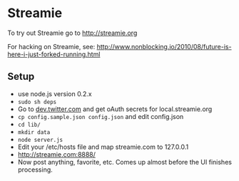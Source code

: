 # Streamie #

To try out Streamie go to <http://streamie.org>

For hacking on Streamie, see: <http://www.nonblocking.io/2010/08/future-is-here-i-just-forked-running.html>

## Setup ##

* use node.js version 0.2.x
* `sudo sh deps`
* Go to [dev.twitter.com](http://dev.twitter.com/) and get oAuth secrets for local.streamie.org
* `cp config.sample.json config.json` and edit config.json
* `cd lib/`
* `mkdir data`
* `node server.js`
* Edit your /etc/hosts file and map streamie.com to 127.0.0.1
* <http://streamie.com:8888/>
* Now post anything, favorite, etc. Comes up almost before the UI finishes processing.
